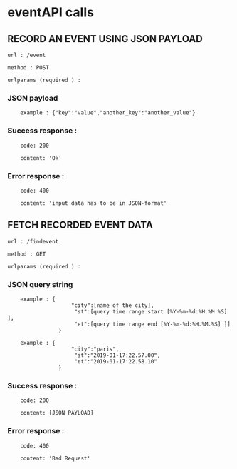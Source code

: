 
# 		eventAPI calls

##		RECORD AN EVENT USING JSON PAYLOAD

	url : /event

	method : POST 

	urlparams (required ) :
		
###		JSON payload 

		example : {"key":"value","another_key":"another_value"}
	

###	Success response : 
	
		code: 200

		content: 'Ok'

###	Error response : 
	
		code: 400

		content: 'input data has to be in JSON-format'




##		FETCH RECORDED EVENT DATA

	url : /findevent

	method : GET

	urlparams (required ) :
	
###		JSON query string 	

		example : {
						"city":[name of the city],
						 "st":[query time range start [%Y-%m-%d:%H.%M.%S] ],
						 "et":[query time range end [%Y-%m-%d:%H.%M.%S] ]]
 					}

		example : {
						"city":"paris",
						 "st":"2019-01-17:22.57.00",
						 "et":"2019-01-17:22.58.10"
 					}


###	Success response : 
	
		code: 200

		content: [JSON PAYLOAD]

###	Error response : 
	
		code: 400

		content: 'Bad Request'




